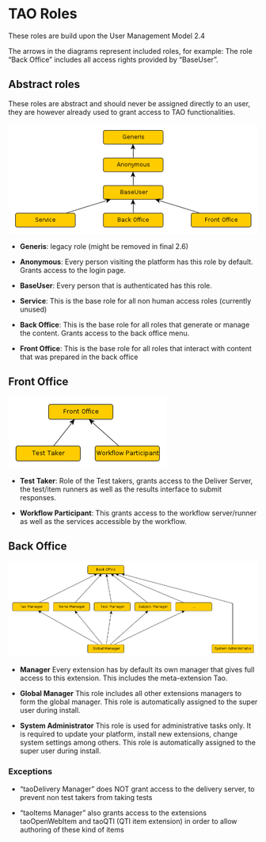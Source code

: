 <!--
created_at: '2014-02-20 10:20:15'
updated_at: '2014-02-20 11:06:50'
authors:
    - 'Joel Bout'
tags:
    - 'Users Management Model'
-->

TAO Roles
=========

These roles are build upon the User Management Model 2.4

The arrows in the diagrams represent included roles, for example: The role “Back Office” includes all access rights provided by “BaseUser”.

Abstract roles
--------------

These roles are abstract and should never be assigned directly to an user, they are however already used to grant access to TAO functionalities.

![](../resources/abstract_roles.png)

-   **Generis**: legacy role (might be removed in final 2.6)



-   **Anonymous**: Every person visiting the platform has this role by default. Grants access to the login page.



-   **BaseUser**: Every person that is authenticated has this role.



-   **Service**: This is the base role for all non human access roles (currently unused)



-   **Back Office**: This is the base role for all roles that generate or manage the content. Grants access to the back office menu.



-   **Front Office**: This is the base role for all roles that interact with content that was prepared in the back office

Front Office
------------

![](../resources/front_office_roles.png)

-   **Test Taker**: Role of the Test takers, grants access to the Deliver Server, the test/item runners as well as the results interface to submit responses.



-   **Workflow Participant**: This grants access to the workflow server/runner as well as the services accessible by the workflow.

Back Office
-----------

![](../resources/back_office_roles.png)

-   **<EXTENSION> Manager** Every extension has by default its own manager that gives full access to this extension. This includes the meta-extension Tao.



-   **Global Manager** This role includes all other extensions managers to form the global manager. This role is automatically assigned to the super user during install.



-   **System Administrator** This role is used for administrative tasks only. It is required to update your platform, install new extensions, change system settings among others. This role is automatically assigned to the super user during install.

### Exceptions

-   “taoDelivery Manager” does NOT grant access to the delivery server, to prevent non test takers from taking tests



-   “taoItems Manager” also grants access to the extensions taoOpenWebItem and taoQTI (QTI item extension) in order to allow authoring of these kind of items


